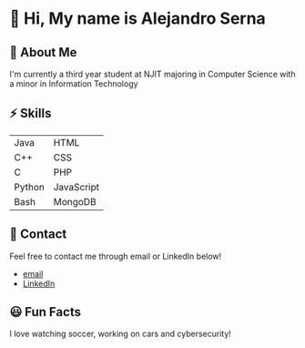 # 👋 Hi, My name is Alejandro Serna
## 💠 About Me
I'm currently a third year student at NJIT majoring in Computer Science with a minor in Information Technology

## ⚡ Skills
<table>
  <tr>
    <td>Java</td>
    <td>HTML</td>
  </tr>
  <tr>
    <td>C++</td>
    <td>CSS</td>
  </tr>
  <tr>
    <td>C</td>
    <td>PHP</td>
  </tr>
  <tr>
    <td>Python</td>
    <td>JavaScript</td>
  </tr>
  <tr>
    <td>Bash</td>
    <td>MongoDB</td>
  </tr>
</table>

## 📱 Contact
Feel free to contact me through email or LinkedIn below!
- [email](mailto:aserna17@outlook.com)
- [LinkedIn](https://www.linkedin.com/in/aserna17)

## 😃 Fun Facts
I love watching soccer, working on cars and cybersecurity!
